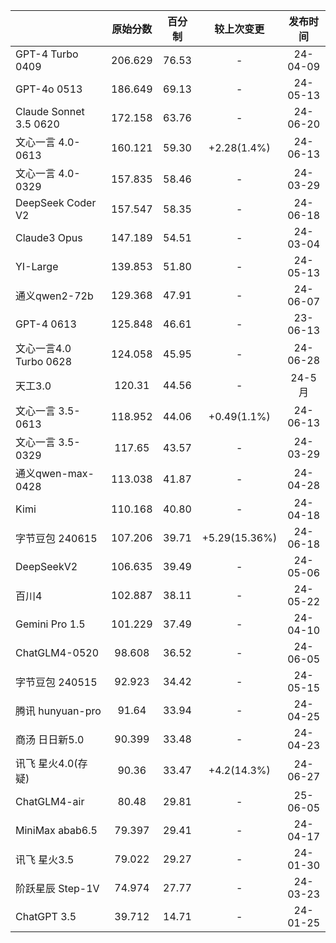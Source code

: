 |                     | 原始分数    | 百分制   | 较上次变更         | 发布时间     |
|:----------------------|:-------:|:-----:|:-------------:|:--------:|
| GPT-4 Turbo 0409       | 206.629 | 76.53 | -             | 24-04-09 |
| GPT-4o 0513            | 186.649 | 69.13 | -             | 24-05-13 |
| Claude Sonnet 3.5 0620 | 172.158 | 63.76 | -             | 24-06-20 |
| 文心一言 4.0-0613          | 160.121 | 59.30 | +2.28(1.4%)   | 24-06-13 |
| 文心一言 4.0-0329          | 157.835 | 58.46 | -             | 24-03-29 |
| DeepSeek Coder V2      | 157.547 | 58.35 | -             | 24-06-18 |
| Claude3 Opus           | 147.189 | 54.51 | -             | 24-03-04 |
| YI-Large               | 139.853 | 51.80 | -             | 24-05-13 |
| 通义qwen2-72b            | 129.368 | 47.91 | -             | 24-06-07 |
| GPT-4 0613             | 125.848 | 46.61 | -             | 23-06-13 |
| 文心一言4.0 Turbo 0628     | 124.058 | 45.95 | -             | 24-06-28 |
| 天工3.0                  | 120.31  | 44.56 | -             | 24-5月    |
| 文心一言 3.5-0613          | 118.952 | 44.06 | +0.49(1.1%)   | 24-06-13 |
| 文心一言 3.5-0329          | 117.65  | 43.57 | -             | 24-03-29 |
| 通义qwen-max-0428        | 113.038 | 41.87 | -             | 24-04-28 |
| Kimi                   | 110.168 | 40.80 | -             | 24-04-18 |
| 字节豆包 240615            | 107.206 | 39.71 | +5.29(15.36%) | 24-06-18 |
| DeepSeekV2             | 106.635 | 39.49 | -             | 24-05-06 |
| 百川4                    | 102.887 | 38.11 | -             | 24-05-22 |
| Gemini Pro 1.5         | 101.229 | 37.49 | -             | 24-04-10 |
| ChatGLM4-0520          | 98.608  | 36.52 | -             | 24-06-05 |
| 字节豆包 240515            | 92.923  | 34.42 | -             | 24-05-15 |
| 腾讯 hunyuan-pro         | 91.64   | 33.94 | -             | 24-04-25 |
| 商汤 日日新5.0              | 90.399  | 33.48 | -             | 24-04-23 |
| 讯飞 星火4.0(存疑)           | 90.36   | 33.47 | +4.2(14.3%)   | 24-06-27 |
| ChatGLM4-air           | 80.48   | 29.81 | -             | 25-06-05 |
| MiniMax abab6.5        | 79.397  | 29.41 | -             | 24-04-17 |
| 讯飞 星火3.5               | 79.022  | 29.27 | -             | 24-01-30 |
| 阶跃星辰 Step-1V           | 74.974  | 27.77 | -             | 24-03-23 |
| ChatGPT 3.5            | 39.712  | 14.71 | -             | 24-01-25 |
